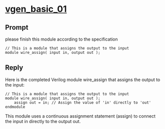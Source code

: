 # [vgen_basic_01](https://github.com/shailja-thakur/VGen/blob/main/prompts-and-testbenches/basic1/prompt1_wire_assign.v)
## Prompt
please finish this module according to the specification
```
// This is a module that assigns the output to the input
module wire_assign( input in, output out );
```
## Reply
Here is the completed Verilog module wire_assign that assigns the output to the input:
```
// This is a module that assigns the output to the input
module wire_assign( input in, output out );
    assign out = in; // Assign the value of 'in' directly to 'out'
endmodule
```
This module uses a continuous assignment statement (assign) to connect the input in directly to the output out.